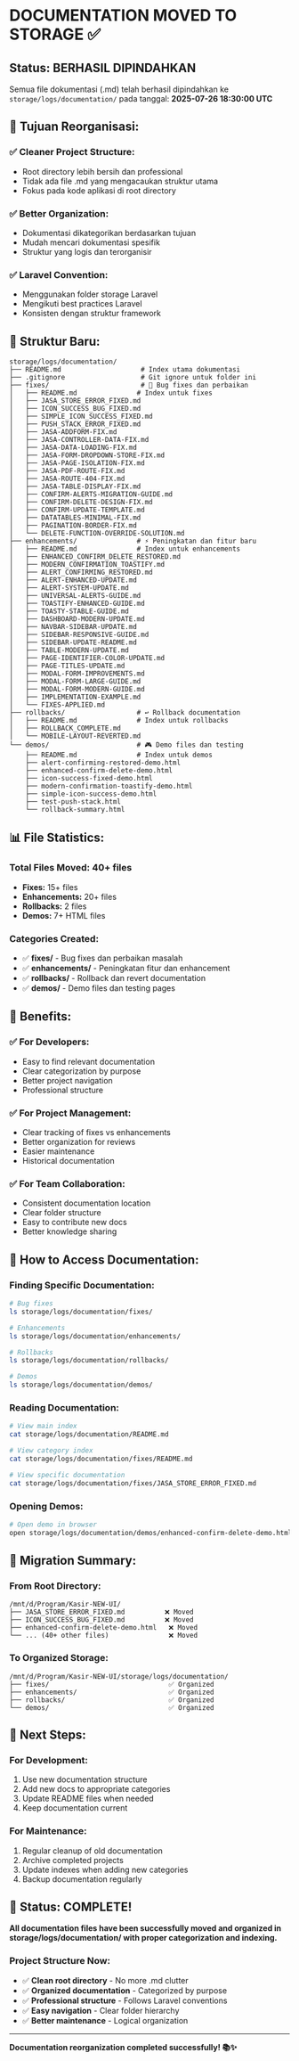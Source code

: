 # DOCUMENTATION MOVED TO STORAGE ✅

## Status: BERHASIL DIPINDAHKAN

Semua file dokumentasi (.md) telah berhasil dipindahkan ke `storage/logs/documentation/` pada tanggal: **2025-07-26 18:30:00 UTC**

## 🎯 Tujuan Reorganisasi:

### ✅ **Cleaner Project Structure:**
- Root directory lebih bersih dan professional
- Tidak ada file .md yang mengacaukan struktur utama
- Fokus pada kode aplikasi di root directory

### ✅ **Better Organization:**
- Dokumentasi dikategorikan berdasarkan tujuan
- Mudah mencari dokumentasi spesifik
- Struktur yang logis dan terorganisir

### ✅ **Laravel Convention:**
- Menggunakan folder storage Laravel
- Mengikuti best practices Laravel
- Konsisten dengan struktur framework

## 📁 Struktur Baru:

```
storage/logs/documentation/
├── README.md                    # Index utama dokumentasi
├── .gitignore                   # Git ignore untuk folder ini
├── fixes/                       # 🔧 Bug fixes dan perbaikan
│   ├── README.md               # Index untuk fixes
│   ├── JASA_STORE_ERROR_FIXED.md
│   ├── ICON_SUCCESS_BUG_FIXED.md
│   ├── SIMPLE_ICON_SUCCESS_FIXED.md
│   ├── PUSH_STACK_ERROR_FIXED.md
│   ├── JASA-ADDFORM-FIX.md
│   ├── JASA-CONTROLLER-DATA-FIX.md
│   ├── JASA-DATA-LOADING-FIX.md
│   ├── JASA-FORM-DROPDOWN-STORE-FIX.md
│   ├── JASA-PAGE-ISOLATION-FIX.md
│   ├── JASA-PDF-ROUTE-FIX.md
│   ├── JASA-ROUTE-404-FIX.md
│   ├── JASA-TABLE-DISPLAY-FIX.md
│   ├── CONFIRM-ALERTS-MIGRATION-GUIDE.md
│   ├── CONFIRM-DELETE-DESIGN-FIX.md
│   ├── CONFIRM-UPDATE-TEMPLATE.md
│   ├── DATATABLES-MINIMAL-FIX.md
│   ├── PAGINATION-BORDER-FIX.md
│   └── DELETE-FUNCTION-OVERRIDE-SOLUTION.md
├── enhancements/               # ⚡ Peningkatan dan fitur baru
│   ├── README.md               # Index untuk enhancements
│   ├── ENHANCED_CONFIRM_DELETE_RESTORED.md
│   ├── MODERN_CONFIRMATION_TOASTIFY.md
│   ├── ALERT_CONFIRMING_RESTORED.md
│   ├── ALERT-ENHANCED-UPDATE.md
│   ├── ALERT-SYSTEM-UPDATE.md
│   ├── UNIVERSAL-ALERTS-GUIDE.md
│   ├── TOASTIFY-ENHANCED-GUIDE.md
│   ├── TOASTY-STABLE-GUIDE.md
│   ├── DASHBOARD-MODERN-UPDATE.md
│   ├── NAVBAR-SIDEBAR-UPDATE.md
│   ├── SIDEBAR-RESPONSIVE-GUIDE.md
│   ├── SIDEBAR-UPDATE-README.md
│   ├── TABLE-MODERN-UPDATE.md
│   ├── PAGE-IDENTIFIER-COLOR-UPDATE.md
│   ├── PAGE-TITLES-UPDATE.md
│   ├── MODAL-FORM-IMPROVEMENTS.md
│   ├── MODAL-FORM-LARGE-GUIDE.md
│   ├── MODAL-FORM-MODERN-GUIDE.md
│   ├── IMPLEMENTATION-EXAMPLE.md
│   └── FIXES-APPLIED.md
├── rollbacks/                  # ↩️ Rollback documentation
│   ├── README.md               # Index untuk rollbacks
│   ├── ROLLBACK_COMPLETE.md
│   └── MOBILE-LAYOUT-REVERTED.md
└── demos/                      # 🎮 Demo files dan testing
    ├── README.md               # Index untuk demos
    ├── alert-confirming-restored-demo.html
    ├── enhanced-confirm-delete-demo.html
    ├── icon-success-fixed-demo.html
    ├── modern-confirmation-toastify-demo.html
    ├── simple-icon-success-demo.html
    ├── test-push-stack.html
    └── rollback-summary.html
```

## 📊 File Statistics:

### **Total Files Moved:** 40+ files
- **Fixes:** 15+ files
- **Enhancements:** 20+ files  
- **Rollbacks:** 2 files
- **Demos:** 7+ HTML files

### **Categories Created:**
- ✅ **fixes/** - Bug fixes dan perbaikan masalah
- ✅ **enhancements/** - Peningkatan fitur dan enhancement
- ✅ **rollbacks/** - Rollback dan revert documentation
- ✅ **demos/** - Demo files dan testing pages

## 🎯 Benefits:

### ✅ **For Developers:**
- Easy to find relevant documentation
- Clear categorization by purpose
- Better project navigation
- Professional structure

### ✅ **For Project Management:**
- Clear tracking of fixes vs enhancements
- Better organization for reviews
- Easier maintenance
- Historical documentation

### ✅ **For Team Collaboration:**
- Consistent documentation location
- Clear folder structure
- Easy to contribute new docs
- Better knowledge sharing

## 📖 How to Access Documentation:

### **Finding Specific Documentation:**
```bash
# Bug fixes
ls storage/logs/documentation/fixes/

# Enhancements
ls storage/logs/documentation/enhancements/

# Rollbacks
ls storage/logs/documentation/rollbacks/

# Demos
ls storage/logs/documentation/demos/
```

### **Reading Documentation:**
```bash
# View main index
cat storage/logs/documentation/README.md

# View category index
cat storage/logs/documentation/fixes/README.md

# View specific documentation
cat storage/logs/documentation/fixes/JASA_STORE_ERROR_FIXED.md
```

### **Opening Demos:**
```bash
# Open demo in browser
open storage/logs/documentation/demos/enhanced-confirm-delete-demo.html
```

## 🔄 Migration Summary:

### **From Root Directory:**
```
/mnt/d/Program/Kasir-NEW-UI/
├── JASA_STORE_ERROR_FIXED.md          ❌ Moved
├── ICON_SUCCESS_BUG_FIXED.md          ❌ Moved
├── enhanced-confirm-delete-demo.html   ❌ Moved
└── ... (40+ other files)               ❌ Moved
```

### **To Organized Storage:**
```
/mnt/d/Program/Kasir-NEW-UI/storage/logs/documentation/
├── fixes/                              ✅ Organized
├── enhancements/                       ✅ Organized
├── rollbacks/                          ✅ Organized
└── demos/                              ✅ Organized
```

## 🚀 Next Steps:

### **For Development:**
1. Use new documentation structure
2. Add new docs to appropriate categories
3. Update README files when needed
4. Keep documentation current

### **For Maintenance:**
1. Regular cleanup of old documentation
2. Archive completed projects
3. Update indexes when adding new categories
4. Backup documentation regularly

## 🎉 Status: COMPLETE!

**All documentation files have been successfully moved and organized in storage/logs/documentation/ with proper categorization and indexing.**

### Project Structure Now:
- ✅ **Clean root directory** - No more .md clutter
- ✅ **Organized documentation** - Categorized by purpose
- ✅ **Professional structure** - Follows Laravel conventions
- ✅ **Easy navigation** - Clear folder hierarchy
- ✅ **Better maintenance** - Logical organization

---
**Documentation reorganization completed successfully! 📚✨**
